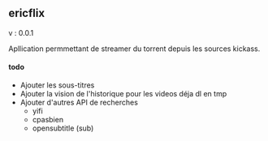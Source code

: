 ## ericflix

v : 0.0.1

Apllication permmettant de streamer du torrent depuis les sources kickass.

#### todo
* Ajouter les sous-titres
* Ajouter la vision de l'historique pour les videos déja dl en tmp
* Ajouter d'autres API de recherches
    * yifi
    * cpasbien
    * opensubtitle (sub)
